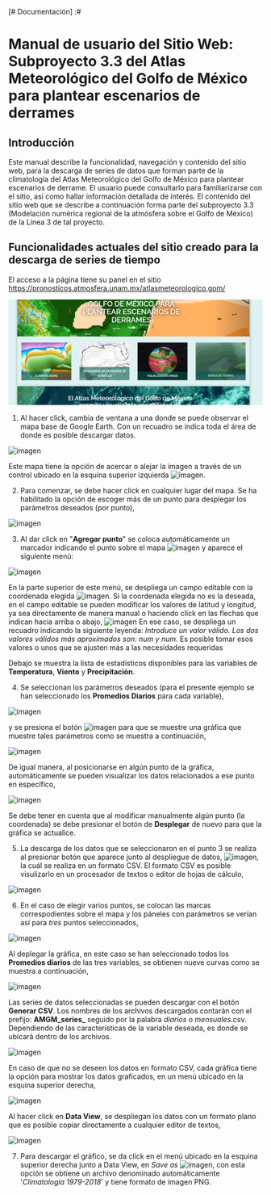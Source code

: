 [# Documentación] :#


# Manual de usuario del Sitio Web: Subproyecto 3.3 del Atlas Meteorológico del Golfo de México para plantear escenarios de derrames 

## Introducción
Este manual describe la funcionalidad, navegación y contenido del sitio web, para la descarga de series de datos que forman parte de la climatología del Atlas Meteorológico del Golfo de México para plantear escenarios de derrame. El usuario puede consultarlo para familiarizarse con el sitio, así como hallar información detallada de interés. El contenido del sitio web que se describe a continuación forma parte del subproyecto 3.3 (Modelación numérica regional de la atmósfera sobre el Golfo de México) de la Línea 3 de tal proyecto.

## **Funcionalidades actuales del sitio creado para la descarga de series de tiempo**

El acceso a la página tiene su panel en el sitio https://pronosticos.atmosfera.unam.mx/atlasmeteorologico.gom/

![image](img/main_atlas.png)

1. Al hacer click, cambia de ventana a una donde se puede observar el mapa base de Google Earth. Con un recuadro se indica toda el área de donde es posible descargar datos.

![imagen](https://user-images.githubusercontent.com/12994884/155207973-1d681936-f666-40d9-b79f-ce9f40bfb13d.png)


Este mapa tiene la opción de acercar o alejar la imagen a través de un control ubicado en la esquina superior izquierda ![imagen](https://user-images.githubusercontent.com/12994884/155246977-b5b1ba9e-148e-4aa4-9fce-106120b57155.png).


2. Para comenzar, se debe hacer click en cualquier lugar del mapa. Se ha habilitado la opción de escoger más de un punto para desplegar los parámetros deseados (por punto),

![imagen](https://user-images.githubusercontent.com/12994884/155208468-d4028d2d-7e0d-42c6-a573-ff4f7a22fddf.png)

3. Al dar click en "**Agregar punto**" se coloca automáticamente un marcador indicando el punto sobre el mapa ![imagen](https://user-images.githubusercontent.com/12994884/155208838-0f7ad18f-f921-42cc-a6e8-1a943bcff2a9.png) y aparece el siguiente menú:

![imagen](https://user-images.githubusercontent.com/12994884/155208958-0466d2ce-7fb8-4e1c-b7df-0a5a74001468.png)
  
  En la parte superior de  este menú, se despliega un campo editable con la coordenada elegida ![imagen](https://user-images.githubusercontent.com/12994884/155209331-422ed81c-3b04-4df6-a6fa-c5eed40a139b.png). Si la coordenada elegida no es la deseada, en el campo editable se pueden modificar los valores de latitud y longitud, ya sea directamente de manera manual o haciendo click en las flechas que indican hacia arriba o abajo,
  ![imagen](https://user-images.githubusercontent.com/12994884/155209926-8ca1f031-ba57-44ad-b133-8e23cd048d30.png)
En ese caso, se despliega un recuadro indicando la siguiente leyenda: *Introduce un valor válido. Los dos valores válidos más aproximados son: num y num*. Es posible tomar esos valores o unos que se ajusten más a las necesidades requeridas

  Debajo se muestra la lista de estadísticos disponibles para las variables de **Temperatura**, **Viento** y **Precipitación**.

4. Se seleccionan los parámetros deseados (para el presente ejemplo se han seleccionado los **Promedios Diarios** para cada variable),

![imagen](https://user-images.githubusercontent.com/12994884/155214591-701c78b7-6b96-4b15-89a1-fd086b991bcf.png)

y se presiona el botón ![imagen](https://user-images.githubusercontent.com/12994884/155214771-81735f98-01c6-4526-b695-a96ab2428d45.png) para que se muestre una gráfica que muestre tales parámetros como se muestra a continuación,

![imagen](https://user-images.githubusercontent.com/12994884/155214963-961110cc-78d8-4ef1-a4eb-35add6c66ea5.png)

De igual manera, al posicionarse en algún punto de la gráfica, automáticamente se pueden visualizar los datos relacionados a ese punto en específico,

![imagen](https://user-images.githubusercontent.com/12994884/155215143-d26da59b-7002-41ce-8173-f58386fc6ab0.png)

Se debe tener en cuenta que al modificar manualmente algún punto (la coordenada) se debe presionar el botón de **Desplegar** de nuevo para que la gráfica se actualice.

5. La descarga de los datos que se seleccionaron en el punto 3 se realiza al presionar botón que aparece junto al despliegue de datos, ![imagen](https://user-images.githubusercontent.com/12994884/155215229-db36eecd-5c3c-42a9-9fa3-b2b1a165b547.png), la cuál se realiza en un formato CSV. El formato CSV es posible visulizarlo en un procesador de textos o editor de hojas de cálculo,

![imagen](https://user-images.githubusercontent.com/12994884/155216460-defdd673-e3f7-4e4b-9048-30caee5e3dfb.png)

6. En el caso de elegir varios puntos, se colocan las marcas correspodientes sobre el mapa y los páneles con parámetros se verían así para *tres* puntos seleccionados,

![imagen](https://user-images.githubusercontent.com/12994884/155217740-ba69c598-2ef1-4682-a384-37df8f7afe9b.png)

Al deplegar la gráfica, en este caso se han seleccionado todos los **Promedios diarios** de las tres variables, se obtienen nueve curvas como se muestra a continuación,

![imagen](https://user-images.githubusercontent.com/12994884/155217938-0e827b8e-3d3d-466f-98d8-df43fa806e47.png)

Las series de datos seleccionadas se pueden descargar con el botón **Generar CSV**. Los nombres de los archivos descargados contarán con el prefijo: **AMGM_series_** seguido por la palabra *diarios* o *mensuales*.csv. Dependiendo de las características de la variable deseada, es donde se ubicará dentro de los archivos.

![imagen](https://user-images.githubusercontent.com/12994884/155218186-c5e96e44-4682-42fd-8f8b-cc8b6be73159.png)

En caso de que no se deseen los datos en formato CSV, cada gráfica tiene la opción para mostrar los datos graficados, en un menú ubicado en la esquina superior derecha,

![imagen](https://user-images.githubusercontent.com/12994884/155218639-9deabd5d-56a2-49f7-8f4e-dbe96ba0e0f7.png)

Al hacer click en **Data View**, se despliegan los datos con un formato plano que es posible copiar directamente a cualquier editor de textos,

![imagen](https://user-images.githubusercontent.com/12994884/155218752-a6f0ce14-7f65-4cf9-ba8f-debd38db1b55.png)

7. Para descargar el gráfico, se da click en el menú ubicado en la esquina superior derecha junto a Data View, en *Save as* ![imagen](https://user-images.githubusercontent.com/12994884/155246480-eb92159b-ee0c-4d14-a956-f9ccc3f2779f.png), con esta opción se obtiene un archivo denominado automáticamente '*Climatología 1979-2018*' y tiene formato de imagen PNG.




